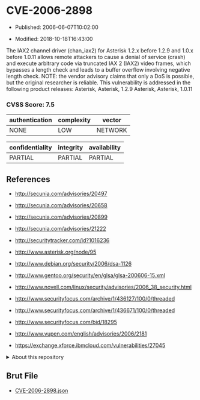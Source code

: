 # CVE-2006-2898

- Published: 2006-06-07T10:02:00

- Modified: 2018-10-18T16:43:00

The IAX2 channel driver (chan_iax2) for Asterisk 1.2.x before 1.2.9 and 1.0.x before 1.0.11 allows remote attackers to cause a denial of service (crash) and execute arbitrary code via truncated IAX 2 (IAX2) video frames, which bypasses a length check and leads to a buffer overflow involving negative length check.  NOTE: the vendor advisory claims that only a DoS is possible, but the original researcher is reliable. This vulnerability is addressed in the following product releases:
Asterisk, Asterisk, 1.2.9 
Asterisk, Asterisk, 1.0.11

### CVSS Score: **7.5**

| authentication | complexity | vector |
| --- | --- | --- |
| NONE | LOW | NETWORK |

| confidentiality | integrity | availability |
| --- | --- | --- |
| PARTIAL | PARTIAL | PARTIAL |

## References

* http://secunia.com/advisories/20497

* http://secunia.com/advisories/20658

* http://secunia.com/advisories/20899

* http://secunia.com/advisories/21222

* http://securitytracker.com/id?1016236

* http://www.asterisk.org/node/95

* http://www.debian.org/security/2006/dsa-1126

* http://www.gentoo.org/security/en/glsa/glsa-200606-15.xml

* http://www.novell.com/linux/security/advisories/2006_38_security.html

* http://www.securityfocus.com/archive/1/436127/100/0/threaded

* http://www.securityfocus.com/archive/1/436671/100/0/threaded

* http://www.securityfocus.com/bid/18295

* http://www.vupen.com/english/advisories/2006/2181

* https://exchange.xforce.ibmcloud.com/vulnerabilities/27045

<details>
<summary>About this repository</summary> 

  This repository is part of the project [Live Hack CVE](https://github.com/Live-Hack-CVE). Main website can be found [www.live-hack.org](https://www.live-hack.org) 
  
  Made by [Sn0wAlice](https://github.com/Sn0wAlice) for the people that care about security and need to have a feed of the latest CVEs. Hope you enjoy it, don't forget to star the repo and follow me on [Twitter](https://twitter.com/Sn0wAlice) and [Github](https://github.com/Sn0wAlice). And that is my [personnal website](https://www.alice-snow.me/)

  - [Home Page](https://github.com/Live-Hack-CVE)
  - [Framework](https://github.com/Live-Hack-CVE/cve-framework)
  - [CVE database](https://github.com/Live-Hack-CVE/full_database)
  - [Changelog](https://github.com/Live-Hack-CVE/Changelog)
</details>

## Brut File

* [CVE-2006-2898.json](https://raw.githubusercontent.com/Live-Hack-CVE/full_database/main/cves/2006/CVE-2006-2898.json)

